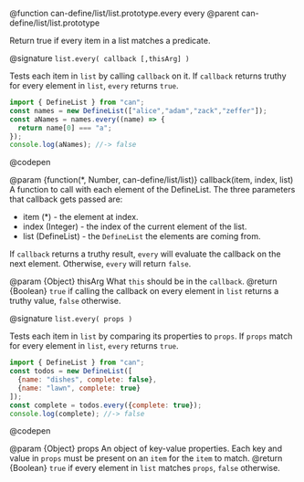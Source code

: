 @function can-define/list/list.prototype.every every
@parent can-define/list/list.prototype

Return true if every item in a list matches a predicate.

@signature `list.every( callback [,thisArg] )`

Tests each item in `list` by calling `callback` on it.  If `callback` returns truthy for every element in
`list`, `every` returns `true`.

  ```js
import { DefineList } from "can";
const names = new DefineList(["alice","adam","zack","zeffer"]);
const aNames = names.every((name) => {
    return name[0] === "a";
});
console.log(aNames); //-> false
  ```
  @codepen

  @param  {function(*, Number, can-define/list/list)} callback(item, index, list) A
  function to call with each element of the DefineList. The three parameters that callback gets passed are:
   - item (*) - the element at index.
   - index (Integer) - the index of the current element of the list.
   - list (DefineList) - the `DefineList` the elements are coming from.

  If `callback` returns a truthy result, `every` will evaluate the callback on the next element.  Otherwise, `every`
  will return `false`.

  @param  {Object}  thisArg  What `this` should be in the `callback`.
  @return {Boolean} `true` if calling the callback on every element in `list` returns a truthy value, `false` otherwise.

@signature `list.every( props )`

Tests each item in `list` by comparing its properties to `props`.  If `props` match for every element in
`list`, `every` returns `true`.

  ```js
import { DefineList } from "can";
const todos = new DefineList([
    {name: "dishes", complete: false},
    {name: "lawn", complete: true}
]);
const complete = todos.every({complete: true});
console.log(complete); //-> false
  ```
  @codepen

   @param  {Object}  props An object of key-value properties.  Each key and value in
   `props` must be present on an `item` for the `item` to match.
   @return {Boolean} `true` if every element in `list` matches `props`, `false` otherwise.
